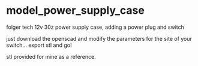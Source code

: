 # model_power_supply_case
folger tech 12v 30z power supply case, adding a power plug and switch

just download the openscad and modify the parameters for the site of your switch... export stl and go!

stl provided for mine as a reference.
